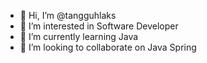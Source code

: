 - 👋 Hi, I’m @tangguhlaks
- 👀 I’m interested in Software Developer
- 🌱 I’m currently learning Java 
- 💞️ I’m looking to collaborate on Java Spring

<!---
tangguhlaks/tangguhlaks is a ✨ special ✨ repository because its `README.md` (this file) appears on your GitHub profile.
You can click the Preview link to take a look at your changes.
--->
